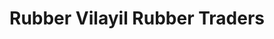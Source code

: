 ---
title: "Rubber Vilayil Rubber Traders"
url: /kurampala/rubber-vilayil-rubber-traders/
shop: shop
---